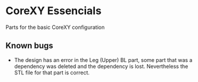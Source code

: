 # CoreXY Essencials

Parts for the basic CoreXY configuration

## Known bugs

  * The design has an error in the Leg (Upper) BL part, some part that was a dependency was deleted and the dependency is lost. Nevertheless the STL file for that part is correct.

